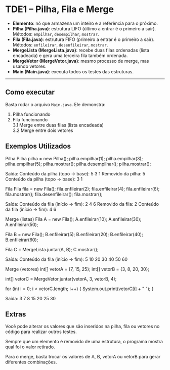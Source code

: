 # TDE1 – Pilha, Fila e Merge

- **Elemento**: nó que armazena um inteiro e a referência para o próximo.  
- **Pilha (Pilha.java)**: estrutura LIFO (último a entrar é o primeiro a sair).  
  Métodos: `empilhar`, `desempilhar`, `mostrar`.  
- **Fila (Fila.java)**: estrutura FIFO (primeiro a entrar é o primeiro a sair).  
  Métodos: `enfileirar`, `desenfileirar`, `mostrar`.  
- **MergeLista (MergeLista.java)**: recebe duas filas ordenadas (lista encadeada) e gera uma terceira fila também ordenada.  
- **MergeVetor (MergeVetor.java)**: mesmo processo de merge, mas usando vetores.  
- **Main (Main.java)**: executa todos os testes das estruturas.  

---

##  Como executar

Basta rodar o arquivo `Main.java`. Ele demonstra:

1. Pilha funcionando  
2. Fila funcionando  
3.1 Merge entre duas filas (lista encadeada)  
3.2 Merge entre dois vetores  

## Exemplos Utilizados
Pilha
Pilha pilha = new Pilha();
pilha.empilhar(1);
pilha.empilhar(3);
pilha.empilhar(5);
pilha.mostrar();
pilha.desempilhar();
pilha.mostrar();

Saída:
Conteúdo da pilha (topo → base): 5 3 1
Removido da pilha: 5
Conteúdo da pilha (topo → base): 3 1

Fila
Fila fila = new Fila();
fila.enfileirar(2);
fila.enfileirar(4);
fila.enfileirar(6);
fila.mostrar();
fila.desenfileirar();
fila.mostrar();

Saída:
Conteúdo da fila (início → fim): 2 4 6
Removido da fila: 2
Conteúdo da fila (início → fim): 4 6

Merge (listas)
Fila A = new Fila();
A.enfileirar(10);
A.enfileirar(30);
A.enfileirar(50);

Fila B = new Fila();
B.enfileirar(5);
B.enfileirar(20);
B.enfileirar(40);
B.enfileirar(60);

Fila C = MergeLista.juntar(A, B);
C.mostrar();

Saída:
Conteúdo da fila (início → fim): 5 10 20 30 40 50 60

Merge (vetores)
int[] vetorA = {7, 15, 25};
int[] vetorB = {3, 8, 20, 30};

int[] vetorC = MergeVetor.juntar(vetorA, 3, vetorB, 4);

for (int i = 0; i < vetorC.length; i++) {
    System.out.print(vetorC[i] + " ");
}

Saída:
3 7 8 15 20 25 30

## Extras
Você pode alterar os valores que são inseridos na pilha, fila ou vetores no código para realizar outros testes.

Sempre que um elemento é removido de uma estrutura, o programa mostra qual foi o valor retirado.

Para o merge, basta trocar os valores de A, B, vetorA ou vetorB para gerar diferentes combinações.


